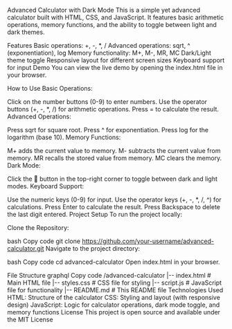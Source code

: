 Advanced Calculator with Dark Mode
This is a simple yet advanced calculator built with HTML, CSS, and JavaScript. It features basic arithmetic operations, memory functions, and the ability to toggle between light and dark themes.

Features
Basic operations: +, -, *, /
Advanced operations: sqrt, ^ (exponentiation), log
Memory functionality: M+, M-, MR, MC
Dark/Light theme toggle
Responsive layout for different screen sizes
Keyboard support for input
Demo
You can view the live demo by opening the index.html file in your browser.

How to Use
Basic Operations:

Click on the number buttons (0-9) to enter numbers.
Use the operator buttons (+, -, *, /) for arithmetic operations.
Press = to calculate the result.
Advanced Operations:

Press sqrt for square root.
Press ^ for exponentiation.
Press log for the logarithm (base 10).
Memory Functions:

M+ adds the current value to memory.
M- subtracts the current value from memory.
MR recalls the stored value from memory.
MC clears the memory.
Dark Mode:

Click the 🌙 button in the top-right corner to toggle between dark and light modes.
Keyboard Support:

Use the numeric keys (0-9) for input.
Use the operator keys (+, -, *, /, ^) for calculations.
Press Enter to calculate the result.
Press Backspace to delete the last digit entered.
Project Setup
To run the project locally:

Clone the Repository:

bash
Copy code
git clone https://github.com/your-username/advanced-calculator.git
Navigate to the project directory:

bash
Copy code
cd advanced-calculator
Open index.html in your browser.

File Structure
graphql
Copy code
/advanced-calculator
|-- index.html           # Main HTML file
|-- styles.css           # CSS file for styling
|-- script.js            # JavaScript file for functionality
|-- README.md            # This README file
Technologies Used
HTML: Structure of the calculator
CSS: Styling and layout (with responsive design)
JavaScript: Logic for calculator operations, dark mode toggle, and memory functions
License
This project is open source and available under the MIT License
